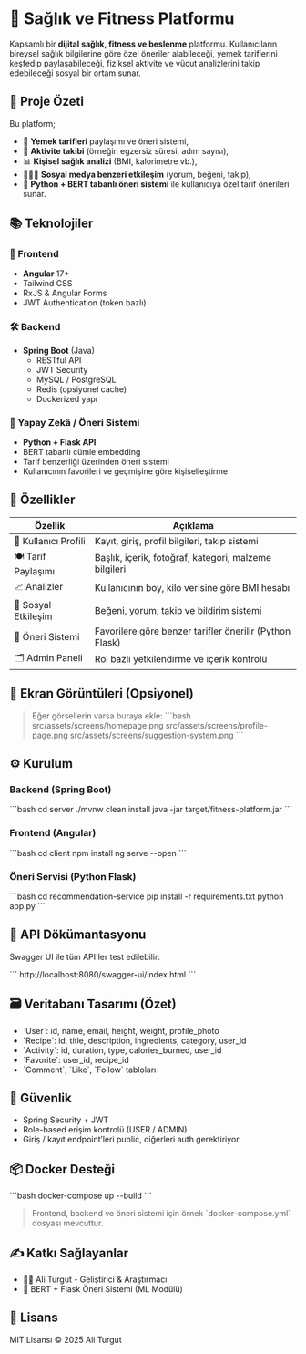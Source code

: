 # 🧠 Sağlık ve Fitness Platformu

Kapsamlı bir **dijital sağlık, fitness ve beslenme** platformu. Kullanıcıların bireysel sağlık bilgilerine göre özel öneriler alabileceği, yemek tariflerini keşfedip paylaşabileceği, fiziksel aktivite ve vücut analizlerini takip edebileceği sosyal bir ortam sunar.

## 🚀 Proje Özeti

Bu platform;

- 🥗 **Yemek tarifleri** paylaşımı ve öneri sistemi,
- 🧘 **Aktivite takibi** (örneğin egzersiz süresi, adım sayısı),
- 📊 **Kişisel sağlık analizi** (BMI, kalorimetre vb.),
- 🧑‍🤝‍🧑 **Sosyal medya benzeri etkileşim** (yorum, beğeni, takip),
- 🤖 **Python + BERT tabanlı öneri sistemi** ile kullanıcıya özel tarif önerileri sunar.

## 📚 Teknolojiler

### 🎯 Frontend
- **Angular** 17+
- Tailwind CSS
- RxJS & Angular Forms
- JWT Authentication (token bazlı)

### 🛠️ Backend
- **Spring Boot** (Java)
  - RESTful API
  - JWT Security
  - MySQL / PostgreSQL
  - Redis (opsiyonel cache)
  - Dockerized yapı

### 🧠 Yapay Zekâ / Öneri Sistemi
- **Python + Flask API**
- BERT tabanlı cümle embedding
- Tarif benzerliği üzerinden öneri sistemi
- Kullanıcının favorileri ve geçmişine göre kişiselleştirme

## 🧪 Özellikler

| Özellik | Açıklama |
|--------|----------|
| 👤 Kullanıcı Profili | Kayıt, giriş, profil bilgileri, takip sistemi |
| 🍽️ Tarif Paylaşımı | Başlık, içerik, fotoğraf, kategori, malzeme bilgileri |
| 📈 Analizler | Kullanıcının boy, kilo verisine göre BMI hesabı |
| 💬 Sosyal Etkileşim | Beğeni, yorum, takip ve bildirim sistemi |
| 🧬 Öneri Sistemi | Favorilere göre benzer tarifler önerilir (Python Flask) |
| 🗂️ Admin Paneli | Rol bazlı yetkilendirme ve içerik kontrolü |

## 📸 Ekran Görüntüleri (Opsiyonel)
> Eğer görsellerin varsa buraya ekle:
\`\`\`bash
src/assets/screens/homepage.png
src/assets/screens/profile-page.png
src/assets/screens/suggestion-system.png
\`\`\`

## ⚙️ Kurulum

### Backend (Spring Boot)

\`\`\`bash
cd server
./mvnw clean install
java -jar target/fitness-platform.jar
\`\`\`

### Frontend (Angular)

\`\`\`bash
cd client
npm install
ng serve --open
\`\`\`

### Öneri Servisi (Python Flask)

\`\`\`bash
cd recommendation-service
pip install -r requirements.txt
python app.py
\`\`\`

## 🧪 API Dökümantasyonu

Swagger UI ile tüm API'ler test edilebilir:

\`\`\`
http://localhost:8080/swagger-ui/index.html
\`\`\`

## 🗃️ Veritabanı Tasarımı (Özet)

- \`User\`: id, name, email, height, weight, profile_photo
- \`Recipe\`: id, title, description, ingredients, category, user_id
- \`Activity\`: id, duration, type, calories_burned, user_id
- \`Favorite\`: user_id, recipe_id
- \`Comment\`, \`Like\`, \`Follow\` tabloları

## 🔐 Güvenlik

- Spring Security + JWT
- Role-based erişim kontrolü (USER / ADMIN)
- Giriş / kayıt endpoint’leri public, diğerleri auth gerektiriyor

## 📦 Docker Desteği

\`\`\`bash
docker-compose up --build
\`\`\`

> Frontend, backend ve öneri sistemi için örnek \`docker-compose.yml\` dosyası mevcuttur.

## ✍️ Katkı Sağlayanlar

- 👨‍💻 Ali Turgut - Geliştirici & Araştırmacı
- 🤖 BERT + Flask Öneri Sistemi (ML Modülü)

## 📄 Lisans

MIT Lisansı © 2025 Ali Turgut

